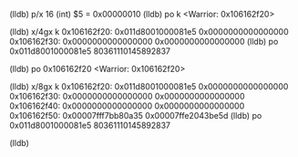 (lldb) p/x 16
(int) $5 = 0x00000010
(lldb) po k
<Warrior: 0x106162f20>

(lldb) x/4gx k
0x106162f20: 0x011d8001000081e5 0x0000000000000000
0x106162f30: 0x0000000000000000 0x0000000000000000
(lldb) po 0x011d8001000081e5
80361110145892837

(lldb) po 0x106162f20
<Warrior: 0x106162f20>

(lldb) x/8gx k
0x106162f20: 0x011d8001000081e5 0x0000000000000000
0x106162f30: 0x0000000000000000 0x0000000000000000
0x106162f40: 0x0000000000000000 0x0000000000000000
0x106162f50: 0x00007fff7bb80a35 0x00007ffe2043be5d
(lldb) po 0x011d8001000081e5
80361110145892837

(lldb) 
